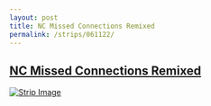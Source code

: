 ```yaml
---
layout: post
title: NC Missed Connections Remixed
permalink: /strips/061122/
---
```


## [NC Missed Connections Remixed](/strips/061122/)

<a href='../images/ph061122.jpg'><img src='../images/ph061122.jpg' alt='Strip Image' /></a>


<!-- include copyright-strip.html -->